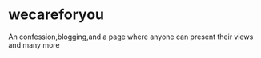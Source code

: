 # wecareforyou
An confession,blogging,and a page where anyone can present their views and many more 
